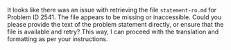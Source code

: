 It looks like there was an issue with retrieving the file `statement-ro.md` for Problem ID 2541. The file appears to be missing or inaccessible. Could you please provide the text of the problem statement directly, or ensure that the file is available and retry? This way, I can proceed with the translation and formatting as per your instructions.